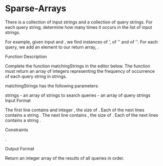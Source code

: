 # Sparse-Arrays
There is a collection of input strings and a collection of query strings. For each query string, determine how many times it occurs in the list of input strings.

For example, given input  and , we find  instances of ',  of '' and  of ''. For each query, we add an element to our return array, .

Function Description

Complete the function matchingStrings in the editor below. The function must return an array of integers representing the frequency of occurrence of each query string in strings.

matchingStrings has the following parameters:

strings - an array of strings to search
queries - an array of query strings
Input Format

The first line contains and integer , the size of . 
Each of the next  lines contains a string . 
The next line contains , the size of . 
Each of the next  lines contains a string .

Constraints

 
 
 .

Output Format

Return an integer array of the results of all queries in order.
